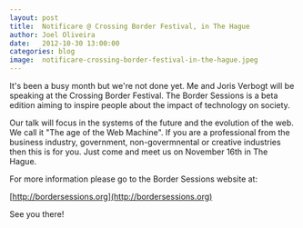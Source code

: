 ```yaml
---
layout: post
title:  Notificare @ Crossing Border Festival, in The Hague
author: Joel Oliveira
date:   2012-10-30 13:00:00
categories: blog
image:  notificare-crossing-border-festival-in-the-hague.jpeg
---
```

It's been a busy month but we're not done yet. Me and Joris Verbogt will be speaking at the Crossing Border Festival.  The Border Sessions is a beta edition aiming to inspire people about the impact of technology on society.

Our talk will focus in the systems of the future and the evolution of the web. We call it "The age of the Web Machine". If you are a professional from the business industry, government, non-govermnental or creative industries then this is for you. Just come and meet us on November 16th in The Hague.

For more information please go to the Border Sessions website at:

[http://bordersessions.org](http://bordersessions.org)

See you there!
